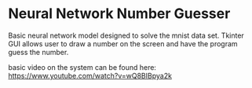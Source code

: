 # Neural Network Number Guesser

Basic neural network model designed to solve the mnist data set. Tkinter GUI allows user to draw a number on the screen and have the program guess the number.

basic video on the system can be found here: https://www.youtube.com/watch?v=wQ8BIBpya2k

